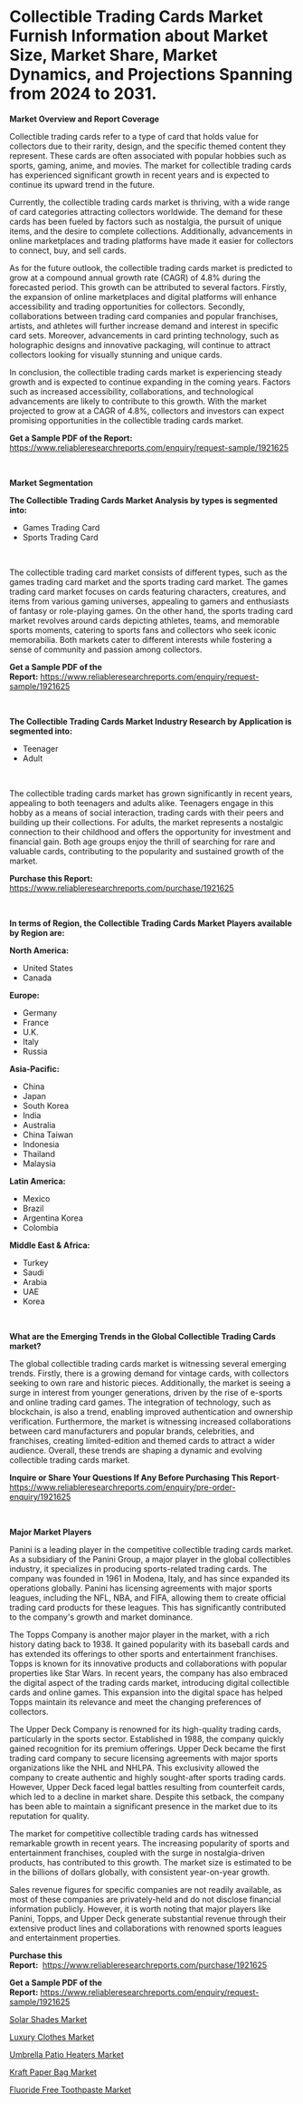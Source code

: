 <p><h1>Collectible Trading Cards Market Furnish Information about Market Size, Market Share, Market Dynamics, and Projections Spanning from 2024 to 2031.</h1></p><p><strong>Market Overview and Report Coverage</strong></p>
<p><p>Collectible trading cards refer to a type of card that holds value for collectors due to their rarity, design, and the specific themed content they represent. These cards are often associated with popular hobbies such as sports, gaming, anime, and movies. The market for collectible trading cards has experienced significant growth in recent years and is expected to continue its upward trend in the future.</p><p>Currently, the collectible trading cards market is thriving, with a wide range of card categories attracting collectors worldwide. The demand for these cards has been fueled by factors such as nostalgia, the pursuit of unique items, and the desire to complete collections. Additionally, advancements in online marketplaces and trading platforms have made it easier for collectors to connect, buy, and sell cards.</p><p>As for the future outlook, the collectible trading cards market is predicted to grow at a compound annual growth rate (CAGR) of 4.8% during the forecasted period. This growth can be attributed to several factors. Firstly, the expansion of online marketplaces and digital platforms will enhance accessibility and trading opportunities for collectors. Secondly, collaborations between trading card companies and popular franchises, artists, and athletes will further increase demand and interest in specific card sets. Moreover, advancements in card printing technology, such as holographic designs and innovative packaging, will continue to attract collectors looking for visually stunning and unique cards.</p><p>In conclusion, the collectible trading cards market is experiencing steady growth and is expected to continue expanding in the coming years. Factors such as increased accessibility, collaborations, and technological advancements are likely to contribute to this growth. With the market projected to grow at a CAGR of 4.8%, collectors and investors can expect promising opportunities in the collectible trading cards market.</p></p>
<p><strong>Get a Sample PDF of the Report:</strong> <a href="https://www.reliableresearchreports.com/enquiry/request-sample/1921625">https://www.reliableresearchreports.com/enquiry/request-sample/1921625</a></p>
<p>&nbsp;</p>
<p><strong>Market Segmentation</strong></p>
<p><strong>The Collectible Trading Cards Market Analysis by types is segmented into:</strong></p>
<p><ul><li>Games Trading Card</li><li>Sports Trading Card</li></ul></p>
<p>&nbsp;</p>
<p><p>The collectible trading card market consists of different types, such as the games trading card market and the sports trading card market. The games trading card market focuses on cards featuring characters, creatures, and items from various gaming universes, appealing to gamers and enthusiasts of fantasy or role-playing games. On the other hand, the sports trading card market revolves around cards depicting athletes, teams, and memorable sports moments, catering to sports fans and collectors who seek iconic memorabilia. Both markets cater to different interests while fostering a sense of community and passion among collectors.</p></p>
<p><strong>Get a Sample PDF of the Report:</strong>&nbsp;<a href="https://www.reliableresearchreports.com/enquiry/request-sample/1921625">https://www.reliableresearchreports.com/enquiry/request-sample/1921625</a></p>
<p>&nbsp;</p>
<p><strong>The Collectible Trading Cards Market Industry Research by Application is segmented into:</strong></p>
<p><ul><li>Teenager</li><li>Adult</li></ul></p>
<p>&nbsp;</p>
<p><p>The collectible trading cards market has grown significantly in recent years, appealing to both teenagers and adults alike. Teenagers engage in this hobby as a means of social interaction, trading cards with their peers and building up their collections. For adults, the market represents a nostalgic connection to their childhood and offers the opportunity for investment and financial gain. Both age groups enjoy the thrill of searching for rare and valuable cards, contributing to the popularity and sustained growth of the market.</p></p>
<p><strong>Purchase this Report:</strong>&nbsp; <a href="https://www.reliableresearchreports.com/purchase/1921625">https://www.reliableresearchreports.com/purchase/1921625</a></p>
<p>&nbsp;</p>
<p><strong>In terms of Region, the Collectible Trading Cards Market Players available by Region are:</strong></p>
<p>
    <p> <strong> North America: </strong>
        <ul>
            <li>United States</li>
            <li>Canada</li>
        </ul>
        </p> 
    <p> <strong> Europe: </strong>
        <ul>
            <li>Germany</li>
            <li>France</li>
            <li>U.K.</li>
            <li>Italy</li>
            <li>Russia</li>
        </ul>
        </p> 
    <p> <strong> Asia-Pacific: </strong>
        <ul>
            <li>China</li>
            <li>Japan</li>
            <li>South Korea</li>
            <li>India</li>
            <li>Australia</li>
            <li>China Taiwan</li>
            <li>Indonesia</li>
            <li>Thailand</li>
            <li>Malaysia</li>
        </ul>
        </p> 
    <p> <strong> Latin America: </strong>
        <ul>
            <li>Mexico</li>
            <li>Brazil</li>
            <li>Argentina Korea</li>
            <li>Colombia</li>
        </ul>
        </p> 
    <p> <strong> Middle East & Africa: </strong>
        <ul>
            <li>Turkey</li>
            <li>Saudi</li>
            <li>Arabia</li>
            <li>UAE</li>
            <li>Korea</li>
        </ul>
    </p>
    </p>
<p>&nbsp;</p>
<p><strong>What are the Emerging Trends in the Global Collectible Trading Cards market?</strong></p>
<p><p>The global collectible trading cards market is witnessing several emerging trends. Firstly, there is a growing demand for vintage cards, with collectors seeking to own rare and historic pieces. Additionally, the market is seeing a surge in interest from younger generations, driven by the rise of e-sports and online trading card games. The integration of technology, such as blockchain, is also a trend, enabling improved authentication and ownership verification. Furthermore, the market is witnessing increased collaborations between card manufacturers and popular brands, celebrities, and franchises, creating limited-edition and themed cards to attract a wider audience. Overall, these trends are shaping a dynamic and evolving collectible trading cards market.</p></p>
<p><strong>Inquire or Share Your Questions If Any Before Purchasing This Report</strong>- <a href="https://www.reliableresearchreports.com/enquiry/pre-order-enquiry/1921625">https://www.reliableresearchreports.com/enquiry/pre-order-enquiry/1921625</a></p>
<p>&nbsp;</p>
<p><strong>Major Market Players</strong></p>
<p><p>Panini is a leading player in the competitive collectible trading cards market. As a subsidiary of the Panini Group, a major player in the global collectibles industry, it specializes in producing sports-related trading cards. The company was founded in 1961 in Modena, Italy, and has since expanded its operations globally. Panini has licensing agreements with major sports leagues, including the NFL, NBA, and FIFA, allowing them to create official trading card products for these leagues. This has significantly contributed to the company's growth and market dominance.</p><p>The Topps Company is another major player in the market, with a rich history dating back to 1938. It gained popularity with its baseball cards and has extended its offerings to other sports and entertainment franchises. Topps is known for its innovative products and collaborations with popular properties like Star Wars. In recent years, the company has also embraced the digital aspect of the trading cards market, introducing digital collectible cards and online games. This expansion into the digital space has helped Topps maintain its relevance and meet the changing preferences of collectors.</p><p>The Upper Deck Company is renowned for its high-quality trading cards, particularly in the sports sector. Established in 1988, the company quickly gained recognition for its premium offerings. Upper Deck became the first trading card company to secure licensing agreements with major sports organizations like the NHL and NHLPA. This exclusivity allowed the company to create authentic and highly sought-after sports trading cards. However, Upper Deck faced legal battles resulting from counterfeit cards, which led to a decline in market share. Despite this setback, the company has been able to maintain a significant presence in the market due to its reputation for quality.</p><p>The market for competitive collectible trading cards has witnessed remarkable growth in recent years. The increasing popularity of sports and entertainment franchises, coupled with the surge in nostalgia-driven products, has contributed to this growth. The market size is estimated to be in the billions of dollars globally, with consistent year-on-year growth.</p><p>Sales revenue figures for specific companies are not readily available, as most of these companies are privately-held and do not disclose financial information publicly. However, it is worth noting that major players like Panini, Topps, and Upper Deck generate substantial revenue through their extensive product lines and collaborations with renowned sports leagues and entertainment properties.</p></p>
<p><strong>Purchase this Report:</strong>&nbsp;&nbsp;<a href="https://www.reliableresearchreports.com/purchase/1921625">https://www.reliableresearchreports.com/purchase/1921625</a></p>
<p></p>
<p><strong>Get a Sample PDF of the Report:</strong>&nbsp;<a href="https://www.reliableresearchreports.com/enquiry/request-sample/1921625">https://www.reliableresearchreports.com/enquiry/request-sample/1921625</a></p>
<p><p><a href="https://github.com/kosella/Market-Research-Report-List-1/blob/main/solar-shades-market.md">Solar Shades Market</a></p><p><a href="https://github.com/bobicer/Market-Research-Report-List-1/blob/main/luxury-clothes-market.md">Luxury Clothes Market</a></p><p><a href="https://github.com/redneck06/Market-Research-Report-List-1/blob/main/umbrella-patio-heaters-market.md">Umbrella Patio Heaters Market</a></p><p><a href="https://github.com/arionmp/Market-Research-Report-List-1/blob/main/kraft-paper-bag-market.md">Kraft Paper Bag Market</a></p><p><a href="https://github.com/johnbach50/Market-Research-Report-List-1/blob/main/fluoride-free-toothpaste-market.md">Fluoride Free Toothpaste Market</a></p></p>